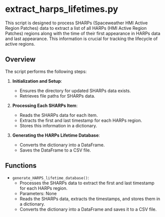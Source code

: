 # extract_harps_lifetimes.py

This script is designed to process SHARPs (Spaceweather HMI Active Region Patches) data to extract a list of all HARPs (HMI Active Region Patches) regions along with the time of their first appearance in HARPs data and last appearance. This information is crucial for tracking the lifecycle of active regions.

## Overview

The script performs the following steps:

1. **Initialization and Setup**:
   - Ensures the directory for updated SHARPs data exists.
   - Retrieves file paths for SHARPs data.

2. **Processing Each SHARPs Item**:
   - Reads the SHARPs data for each item.
   - Extracts the first and last timestamp for each HARPs region.
   - Stores this information in a dictionary.

3. **Generating the HARPs Lifetime Database**:
   - Converts the dictionary into a DataFrame.
   - Saves the DataFrame to a CSV file.

## Functions

- `generate_HARPS_lifetime_database()`:
  - Processes the SHARPs data to extract the first and last timestamp for each HARPs region.
  - Parameters: None
  - Reads the SHARPs data, extracts the timestamps, and stores them in a dictionary.
  - Converts the dictionary into a DataFrame and saves it to a CSV file.
